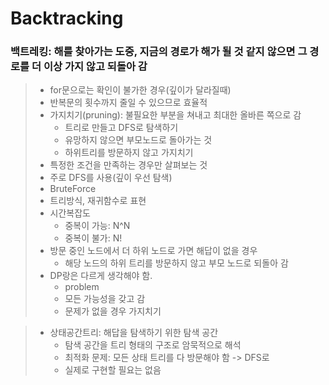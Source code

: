 # Backtracking 

### 백트레킹: 해를 찾아가는 도중, 지금의 경로가 해가 될 것 같지 않으면 그 경로를 더 이상 가지 않고 되돌아 감
> - for문으로는 확인이 불가한 경우(깊이가 달라질때)
> - 반복문의 횟수까지 줄일 수 있으므로 효율적 
> - 가지치기(pruning): 불필요한 부분을 쳐내고 최대한 올바른 쪽으로 감 
>   - 트리로 만들고 DFS로 탐색하기 
>   - 유망하지 않으면 부모노드로 돌아가는 것 
>   - 하위트리를 방문하지 않고 가지치기
> - 특정한 조건을 만족하는 경우만 살펴보는 것 
> - 주로 DFS를 사용(깊이 우선 탐색)
> - BruteForce
> - 트리방식, 재귀함수로 표현
> - 시간복잡도
>   - 중복이 가능: N^N
>   - 중복이 불가: N!
> - 방문 중인 노드에서 더 하위 노드로 가면 해답이 없을 경우
>   - 해당 노드의 하위 트리를 방문하지 않고 부모 노드로 되돌아 감 
> - DP랑은 다르게 생각해야 함. 
>   - problem
>   - 모든 가능성을 갖고 감
>   - 문제가 없을 경우 가지치기 

> - 상태공간트리: 해답을 탐색하기 위한 탐색 공간 
>   - 탐색 공간을 트리 형태의 구조로 암묵적으로 해석 
>   - 최적화 문제: 모든 상태 트리를 다 방문해야 함 -> DFS로 
>   - 실제로 구현할 필요는 없음 






